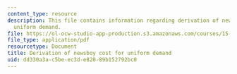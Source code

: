 ```yaml
---
content_type: resource
description: This file contains information regarding derivation of newsboy cost for
  uniform demand.
file: https://ol-ocw-studio-app-production.s3.amazonaws.com/courses/15-772j-d-lab-supply-chains-fall-2014/dd330a3ac5beec3de82089b152792bc0_MIT15_772JF14_Uniform.pdf
file_type: application/pdf
resourcetype: Document
title: Derivation of newsboy cost for uniform demand
uid: dd330a3a-c5be-ec3d-e820-89b152792bc0
---
```

